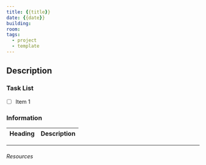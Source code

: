 ```yaml
---
title: {{title}}
date: {{date}}
building:
room:
tags: 
  - project
  - template
---
```


## Description

### Task List

- [ ] Item 1

### Information

Heading          | Description
---------------- | -----------------

---
###### Resources
